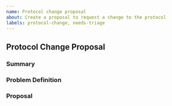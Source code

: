 ```yaml
---
name: Protocol change proposal
about: Create a proposal to request a change to the protocol
labels: protocol-change, needs-triage
---
```


<!-- < < < < < < < < < < < < < < < < < < < < < < < < < < < < < < < < < ☺ 
v                            ✰  Thanks for opening an issue! ✰    
v    Before smashing the submit button please review the template.
v    Word of caution: Under-specified proposals may be rejected summarily 
☺ > > > > > > > > > > > > > > > > > > > > > > > > > > > > > > > > >  -->

## Protocol Change Proposal

### Summary

<!-- Short, concise description of the proposed change -->

### Problem Definition

<!-- Why do we need this change?
What problems may be addressed by introducing this change?
What benefits does PellDVS stand to gain by including this change?
Are there any disadvantages of including this change? -->

### Proposal

<!-- Detailed description of requirements of implementation -->
